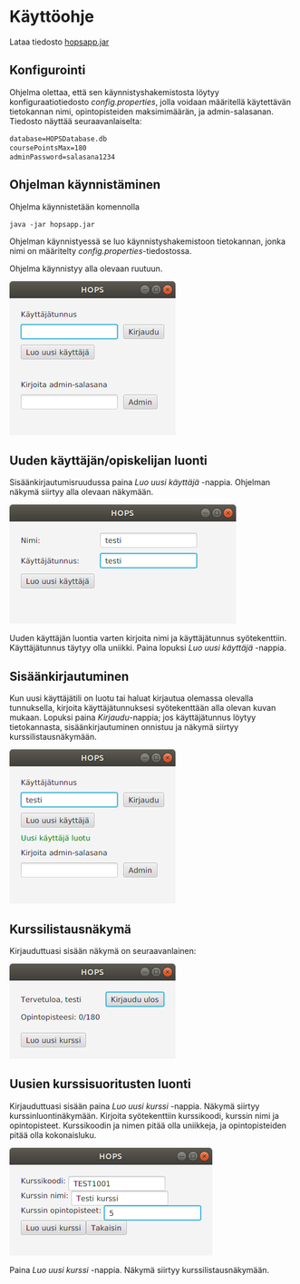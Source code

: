 # Käyttöohje

Lataa tiedosto [hopsapp.jar]()

## Konfigurointi

Ohjelma olettaa, että sen käynnistyshakemistosta löytyy konfiguraatiotiedosto *config.properties*, jolla voidaan määritellä käytettävän tietokannan nimi, opintopisteiden maksimimäärän, ja admin-salasanan. Tiedosto näyttää seuraavanlaiselta:

	database=HOPSDatabase.db
	coursePointsMax=180
	adminPassword=salasana1234

## Ohjelman käynnistäminen

Ohjelma käynnistetään komennolla

	java -jar hopsapp.jar

Ohjelman käynnistyessä se luo käynnistyshakemistoon tietokannan, jonka nimi on määritelty *config.properties*-tiedostossa.

Ohjelma käynnistyy alla olevaan ruutuun.

![logInScreen](https://github.com/tire95/HOPS/blob/master/dokumentointi/kuvat/logInScreen.png)

## Uuden käyttäjän/opiskelijan luonti

Sisäänkirjautumisruudussa paina *Luo uusi käyttäjä* -nappia. Ohjelman näkymä siirtyy alla olevaan näkymään.

![newUserScreen](https://github.com/tire95/HOPS/blob/master/dokumentointi/kuvat/newUserScreen.png)

Uuden käyttäjän luontia varten kirjoita nimi ja käyttäjätunnus syötekenttiin. Käyttäjätunnus täytyy olla uniikki. Paina lopuksi *Luo uusi käyttäjä* -nappia.

## Sisäänkirjautuminen

Kun uusi käyttäjätili on luotu tai haluat kirjautua olemassa olevalla tunnuksella, kirjoita käyttäjätunnuksesi syötekenttään alla olevan kuvan mukaan. Lopuksi paina *Kirjaudu*-nappia; jos käyttäjätunnus löytyy tietokannasta, sisäänkirjautuminen onnistuu ja näkymä siirtyy kurssilistausnäkymään.

![logInScreen2](https://github.com/tire95/HOPS/blob/master/dokumentointi/kuvat/logInScreen2.png)

## Kurssilistausnäkymä

Kirjauduttuasi sisään näkymä on seuraavanlainen:

![courseScreen](https://github.com/tire95/HOPS/blob/master/dokumentointi/kuvat/courseScreen.png)

## Uusien kurssisuoritusten luonti

Kirjauduttuasi sisään paina *Luo uusi kurssi* -nappia. Näkymä siirtyy kurssinluontinäkymään. Kirjoita syötekenttiin kurssikoodi, kurssin nimi ja opintopisteet. Kurssikoodin ja nimen pitää olla uniikkeja, ja opintopisteiden pitää olla kokonaisluku.

![newCourseScreen](https://github.com/tire95/HOPS/blob/master/dokumentointi/kuvat/newCourseScreen.png)

Paina *Luo uusi kurssi* -nappia. Näkymä siirtyy kurssilistausnäkymään.
